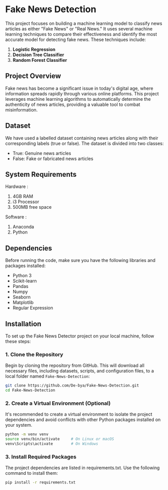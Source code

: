 # Fake News Detection

This project focuses on building a machine learning model to classify news articles as either "Fake News" or "Real News." It uses several machine learning techniques to compare their effectiveness and identify the most accurate model for detecting fake news. These techniques include:

1. **Logistic Regression**
2. **Decision Tree Classifier**
3.  **Random Forest Classifier**


## Project Overview

Fake news has become a significant issue in today's digital age, where information spreads rapidly through various online platforms. This project leverages machine learning algorithms to automatically determine the authenticity of news articles, providing a valuable tool to combat misinformation.

## Dataset

We have used a labelled dataset containing news articles along with their corresponding labels (true or false). The dataset is divided into two classes:
- True: Genuine news articles
- False: Fake or fabricated news articles

## System Requirements 

Hardware :
1. 4GB RAM
2. i3 Processor
3. 500MB free space

Software :
1. Anaconda
2. Python

## Dependencies

Before running the code, make sure you have the following libraries and packages installed:

- Python 3
- Scikit-learn
- Pandas
- Numpy
- Seaborn
- Matplotlib
- Regular Expression



## Installation

To set up the Fake News Detector project on your local machine, follow these steps:

### 1. Clone the Repository

Begin by cloning the repository from GitHub. This will download all necessary files, including datasets, scripts, and configuration files, to a local folder named `Fake-News-Detection`:

```bash
git clone https://github.com/De-bya/Fake-News-Detection.git
cd Fake-News-Detection
```
### 2. Create a Virtual Environment (Optional)

It's recommended to create a virtual environment to isolate the project dependencies and avoid conflicts with other Python packages installed on your system.

```bash
python -m venv venv
source venv/bin/activate     # On Linux or macOS
venv\Scripts\activate        # On Windows
```

### 3. Install Required Packages

The project dependencies are listed in requirements.txt. Use the following command to install them:

```bash
pip install -r requirements.txt
```


